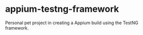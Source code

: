 # appium-testng-framework
Personal pet project in creating a Appium build using the TestNG framework.
